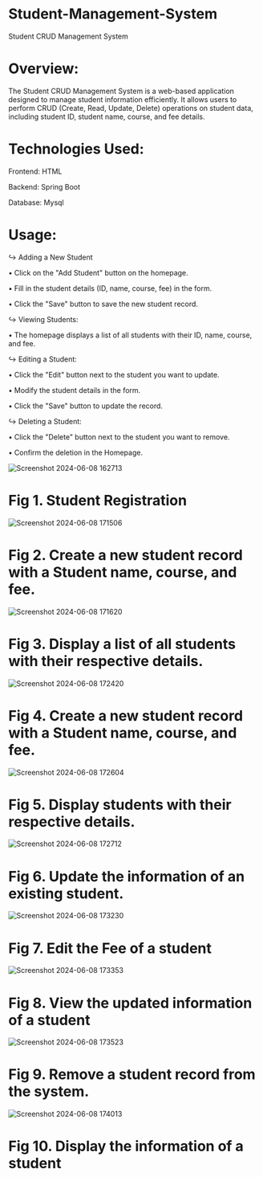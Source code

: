 # Student-Management-System
Student CRUD Management System

# Overview:

The Student CRUD Management System is a web-based application designed to manage student information efficiently.
It allows users to perform CRUD (Create, Read, Update, Delete) operations on student data, including student ID, student name, course, and fee details.

# Technologies Used:
Frontend: HTML

Backend: Spring Boot

Database: Mysql

# Usage:
↪ Adding a New Student

• Click on the "Add Student" button on the homepage.

• Fill in the student details (ID, name, course, fee) in the form.

• Click the "Save" button to save the new student record.

↪ Viewing Students:

• The homepage displays a list of all students with their ID, name, course, and fee.

↪ Editing a Student:

• Click the "Edit" button next to the student you want to update.

• Modify the student details in the form.

• Click the "Save" button to update the record.

↪ Deleting a Student:

• Click the "Delete" button next to the student you want to remove.

• Confirm the deletion in the Homepage.



![Screenshot 2024-06-08 162713](https://github.com/sangeethagithubs/Student-Management-System/assets/137398167/e1dc4c85-b7c8-4b83-a1bd-b266dec0aa41)

# Fig 1. Student Registration 

![Screenshot 2024-06-08 171506](https://github.com/sangeethagithubs/Student-Management-System/assets/137398167/30e55282-50c1-46f2-a73c-f5ec9435ab78)
 
# Fig 2. Create a new student record with a Student name, course, and fee.

![Screenshot 2024-06-08 171620](https://github.com/sangeethagithubs/Student-Management-System/assets/137398167/8bded661-c5e9-4c6a-96d4-597ed5083dbc)

 # Fig 3. Display a list of all students with their respective details.

![Screenshot 2024-06-08 172420](https://github.com/sangeethagithubs/Student-Management-System/assets/137398167/03031405-4493-4bd1-94fb-08ed84d6fde9)

 # Fig 4. Create a new student record with a Student name, course, and fee.

![Screenshot 2024-06-08 172604](https://github.com/sangeethagithubs/Student-Management-System/assets/137398167/e2e7cfb3-c678-4134-bee0-b42de745a9f6)

# Fig 5. Display students with their respective details.

![Screenshot 2024-06-08 172712](https://github.com/sangeethagithubs/Student-Management-System/assets/137398167/48936b09-bd49-4c21-96e5-e65e4a0d8260)

# Fig 6. Update the information of an existing student.

![Screenshot 2024-06-08 173230](https://github.com/sangeethagithubs/Student-Management-System/assets/137398167/15bac337-386a-4135-ad62-9af6f1d3c5fb)

# Fig 7. Edit the Fee of a student

![Screenshot 2024-06-08 173353](https://github.com/sangeethagithubs/Student-Management-System/assets/137398167/9aa47fe6-b1a5-4734-995f-36f3167956de)

# Fig 8. View the updated information of a student

![Screenshot 2024-06-08 173523](https://github.com/sangeethagithubs/Student-Management-System/assets/137398167/5c95d3c6-aa7b-48ea-b119-192754b22b00)

# Fig 9. Remove a student record from the system.

![Screenshot 2024-06-08 174013](https://github.com/sangeethagithubs/Student-Management-System/assets/137398167/2d5d26d5-5d44-4b33-9336-df77c8cbcc18)

# Fig 10. Display the information of a student























